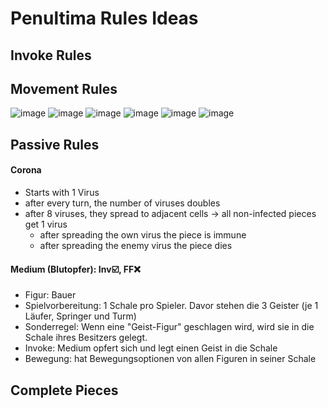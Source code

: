 # Penultima Rules Ideas

## Invoke Rules

## Movement Rules

![image](https://user-images.githubusercontent.com/7326939/125838886-7774056d-3cc4-493b-8dab-8daf879bd075.png)
![image](https://user-images.githubusercontent.com/7326939/125838932-0144f060-fb83-499d-bb3c-0a70705f3375.png)
![image](https://user-images.githubusercontent.com/7326939/125838964-9d46f8fb-4523-4e3a-98f8-f380c5979ead.png)
![image](https://user-images.githubusercontent.com/7326939/125838998-2e1c2455-5e68-4034-85dd-140c116a949b.png)
![image](https://user-images.githubusercontent.com/7326939/125839028-c3966e82-c92e-4fc4-8c49-0e9a5734ca2f.png)
![image](https://user-images.githubusercontent.com/7326939/125839068-b33dfe8a-cfb1-4114-b124-495f2f7fc99f.png)

## Passive Rules

#### Corona
* Starts with 1 Virus
* after every turn, the number of viruses doubles
* after 8 viruses, they spread to adjacent cells &rarr; all non-infected pieces get 1 virus
  * after spreading the own virus the piece is immune
  * after spreading the enemy virus the piece dies

#### Medium (Blutopfer): Inv☑️, FF❌
* Figur: Bauer
* Spielvorbereitung: 1 Schale pro Spieler. Davor stehen die 3 Geister (je 1 Läufer, Springer und Turm)
* Sonderregel: Wenn eine "Geist-Figur" geschlagen wird, wird sie in die Schale ihres Besitzers gelegt.
* Invoke: Medium opfert sich und legt einen Geist in die Schale
* Bewegung: hat Bewegungsoptionen von allen Figuren in seiner Schale

## Complete Pieces
